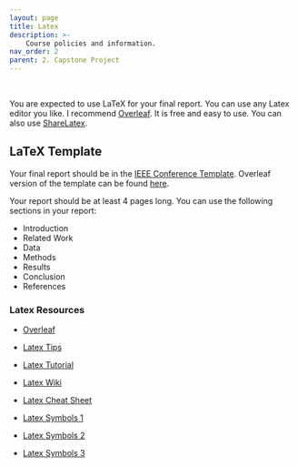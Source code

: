 ```yaml
---
layout: page
title: Latex
description: >-
    Course policies and information.
nav_order: 2
parent: 2. Capstone Project
---
```

<br/>

<!-- ## LaTeX

<br/> -->

You are expected to use LaTeX for your final report. You can use any Latex editor you like. I recommend [Overleaf](https://www.overleaf.com/). It is free and easy to use. You can also use [ShareLatex](https://www.sharelatex.com/).

## LaTeX Template

Your final report should be in the [IEEE Conference Template](https://www.ieee.org/conferences/publishing/templates.html). Overleaf version of the template can be found [here](https://www.overleaf.com/latex/templates/ieee-conference-template/grfzhhncsfqn).

Your report should be at least 4 pages long. You can use the following sections in your report:

* Introduction
* Related Work
* Data
* Methods
* Results
* Conclusion
* References

### Latex Resources

* [Overleaf](https://www.overleaf.com/)

* [Latex Tips](https://www.overleaf.com/learn/latex/Articles/Getting_started_with_LaTeX)

* [Latex Tutorial](https://www.latex-tutorial.com/tutorials/)

* [Latex Wiki](https://en.wikibooks.org/wiki/LaTeX)

* [Latex Cheat Sheet](https://wch.github.io/latexsheet/)

* [Latex Symbols 1](https://oeis.org/wiki/List_of_LaTeX_mathematical_symbols)

* [Latex Symbols 2](https://www.caam.rice.edu/~heinken/latex/symbols.pdf)

* [Latex Symbols 3](https://www.rpi.edu/dept/arc/training/latex/LaTeX_symbols.pdf)